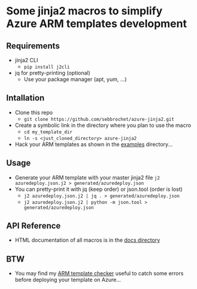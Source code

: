 # Some jinja2 macros to simplify Azure ARM templates development

## Requirements
* jinja2 CLI
  * `pip install j2cli`
* jq for pretty-printing (optional)
  * Use your package manager (apt, yum, ...)

## Intallation
* Clone this repo
  * `git clone https://github.com/sebbrochet/azure-jinja2.git`
* Create a symbolic link in the directory where you plan to use the macro
  * `cd my_template_dir`
  * `ln -s <just_cloned_directory> azure-jinja2`
* Hack your ARM templates as shown in the [examples](examples) directory...

## Usage
* Generate your ARM template with your master jinja2 file
  `j2 azuredeploy.json.j2 > generated/azuredeploy.json` 
* You can pretty-print it with jq (keep order) or json.tool (order is lost)
  * `j2 azuredeploy.json.j2 | jq . > generated/azuredeploy.json`
  * `j2 azuredeploy.json.j2 | python -m json.tool > generated/azuredeploy.json`

## API Reference
* HTML documentation of all macros is in the [docs directory](docs)

## BTW 
* You may find my [ARM template checker](https://github.com/sebbrochet/azure-arm-checker) useful to catch some errors before deploying your template on Azure...
